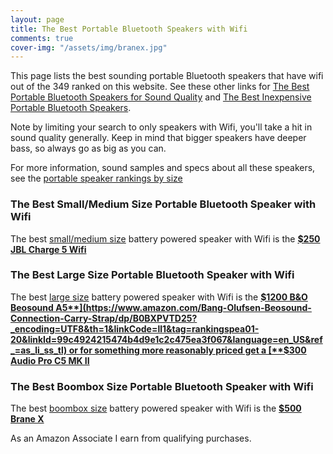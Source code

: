 ```yaml
---
layout: page
title: The Best Portable Bluetooth Speakers with Wifi
comments: true
cover-img: "/assets/img/branex.jpg"
---
```


This page lists the best sounding portable Bluetooth speakers that have wifi out of the 349 ranked on this website. See these other links for [The Best Portable Bluetooth Speakers for Sound Quality](/top-recommended/) and [The Best Inexpensive Portable Bluetooth Speakers](/top-recommended-inexpensive/). 

Note by limiting your search to only speakers with Wifi, you'll take a hit in sound quality generally. Keep in mind that bigger speakers have deeper bass, so always go as big as you can.

For more information, sound samples and specs about all these speakers, see the [portable speaker rankings by size](/#portable-speaker-rankings)

### The Best Small/Medium Size Portable Bluetooth Speaker with Wifi

The best [small/medium size](/small-medium-size/) battery powered speaker with Wifi is the [**$250 JBL Charge 5 Wifi**](https://www.amazon.com/JBL-Charge-Portable-Wireless-Speaker/dp/B0CH9K2ZLF?crid=3NORJOIFXJPAZ&dib=eyJ2IjoiMSJ9.EV-Y6ZudoXr_qsKLcIZjwUZCstcttYSQuzwsqUOxTsHgEyu7vO8J0pbhsQ344w-bseL2UPjAPaTiQdnjKG478REiaIfbo8bFwjQp0mPpcbz_FgnhVKMMFn3gpRMb83Uksk-HX7dxqzGf2PkdfgHq0mpi3Sdgh8W_Q9HhTYWaHDofSpJKYg_pcTIZhFmLTWuEHueMfqX2MM7WGADT4tJ8By_Ro86SyI58v9C7UQcy3xk.A1a2LvgP9I-bmL3RYztibPGsGBO_ZPuCCrfNSbrEIBk&dib_tag=se&keywords=charge%2B5%2Bwifi&qid=1742760679&sprefix=charge%2B5%2Bwifi%2Caps%2C223&sr=8-3&th=1&linkCode=ll1&tag=rankingspea01-20&linkId=889366fb99e32465ccc92683613785f7&language=en_US&ref_=as_li_ss_tl)

### The Best Large Size Portable Bluetooth Speaker with Wifi

The best [large size](/large-size/) battery powered speaker with Wifi is the [**$1200 B&O Beosound A5**](https://www.amazon.com/Bang-Olufsen-Beosound-Connection-Carry-Strap/dp/B0BXPVTD25?_encoding=UTF8&th=1&linkCode=ll1&tag=rankingspea01-20&linkId=99c4924215474b4d9e1c2c475ea3f067&language=en_US&ref_=as_li_ss_tl) or for something more reasonably priced get a [**$300 Audio Pro C5 MK II**](https://www.amazon.com/dp/B09NM4HRDK?ie=UTF8&pd_rd_plhdr=t&aref=AM8iipR7bb&th=1&linkCode=ll1&tag=rankingspea01-20&linkId=0ad7b077f12716904689a270d3643515&language=en_US&ref_=as_li_ss_tl)

### The Best Boombox Size Portable Bluetooth Speaker with Wifi

The best [boombox size](/boombox-size/) battery powered speaker with Wifi is the [**$500 Brane X**](https://www.amazon.com/Brane-Audio-Bluetooth-Subwoofer-Waterproof/dp/B0D7TXSS56?crid=1AZECGC1BQ89L&dib=eyJ2IjoiMSJ9.n_S0Oo2PPHSigk2Ivz5y7zaszygVTOO-SOJgzTyv7KxWjN2NsqneZbGY18EvrAhio0ASmASmE6Fm1NxOFT_zH04tIVuj-T3zuxJxy3PkOuvPb5rM8r2VlSKR9dJ1N3AYTdESLoPUSBtno8BTwDHmrq0bgx9WXGZtj5JU8ZnSUJGmGZcH-WbIC-My3zZ5wLe1YZm6hmzl_mXzUfcxpfg51MNIHQY8wRxL-hjk0kTo1Kk.FkVUOWUU_Ajk7fXHNk-oTwp2hmWFJwjPmCWMQHBIgxw&dib_tag=se&keywords=brian+x&qid=1742761362&sprefix=brane+%2Caps%2C276&sr=8-1&linkCode=ll1&tag=rankingspea01-20&linkId=1e884feca1d54a5b5ea504ad558392d7&language=en_US&ref_=as_li_ss_tl)

As an Amazon Associate I earn from qualifying purchases.
